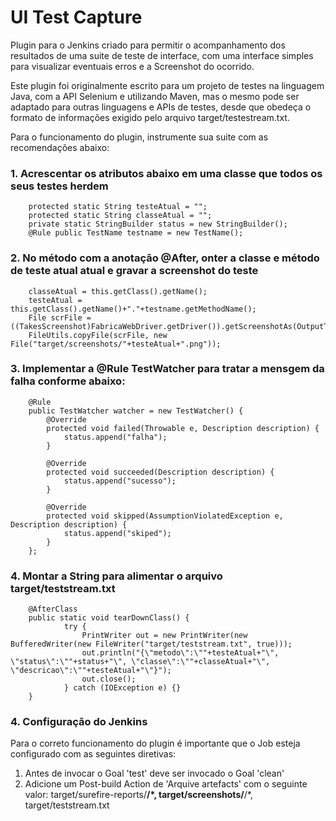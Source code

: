 # UI Test Capture
Plugin para o Jenkins criado para permitir o acompanhamento dos resultados de uma suite de teste de interface, com uma interface simples para visualizar eventuais erros e a Screenshot do ocorrido.

Este plugin foi originalmente escrito para um projeto de testes na linguagem Java, com a API Selenium e utilizando Maven, mas o mesmo pode ser adaptado para outras linguagens e APIs de testes, desde que obedeça o formato de informações exigido pelo arquivo target/testestream.txt.

Para o funcionamento do plugin, instrumente sua suite com as recomendações abaixo:

### 1. Acrescentar os atributos abaixo em uma classe que todos os seus testes herdem
        protected static String testeAtual = "";
        protected static String classeAtual = "";
        private static StringBuilder status = new StringBuilder();
        @Rule public TestName testname = new TestName();

### 2. No método com a anotação @After, onter a classe e método de teste atual atual e gravar a screenshot do teste
        classeAtual = this.getClass().getName();
        testeAtual = this.getClass().getName()+"."+testname.getMethodName();
        File scrFile = ((TakesScreenshot)FabricaWebDriver.getDriver()).getScreenshotAs(OutputType.FILE);
        FileUtils.copyFile(scrFile, new File("target/screenshots/"+testeAtual+".png"));

### 3. Implementar a @Rule TestWatcher para tratar a mensgem da falha conforme abaixo:
        @Rule
        public TestWatcher watcher = new TestWatcher() {
            @Override
            protected void failed(Throwable e, Description description) {
                status.append("falha");
            }

            @Override
            protected void succeeded(Description description) {
                status.append("sucesso");
            }

            @Override
            protected void skipped(AssumptionViolatedException e, Description description) {
                status.append("skiped");
            }
        };

### 4. Montar a String para alimentar o arquivo target/teststream.txt
        @AfterClass
        public static void tearDownClass() {
                try {
                    PrintWriter out = new PrintWriter(new BufferedWriter(new FileWriter("target/teststream.txt", true)));
                    out.println("{\"metodo\":\""+testeAtual+"\", \"status\":\""+status+"\", \"classe\":\""+classeAtual+"\", \"descricao\":\""+testeAtual+"\"}");
                    out.close();
                } catch (IOException e) {}
        }

### 4. Configuração do Jenkins
Para o correto funcionamento do plugin é importante que o Job esteja configurado com as seguintes diretivas:

1. Antes de invocar o Goal 'test' deve ser invocado o Goal 'clean'
2. Adicione um Post-build Action de 'Arquive artefacts' com o seguinte valor: target/surefire-reports/**/*, target/screenshots/**/*, target/teststream.txt

